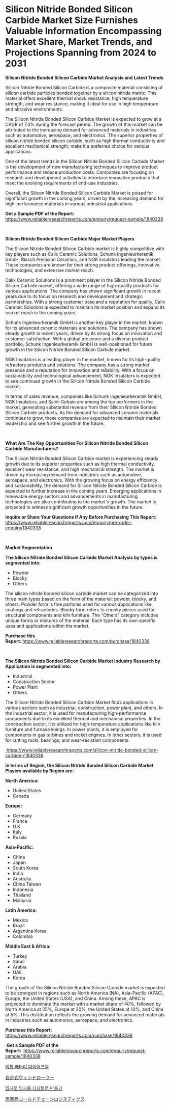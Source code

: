 <p><h1>Silicon Nitride Bonded Silicon Carbide Market Size Furnishes Valuable Information Encompassing Market Share, Market Trends, and Projections Spanning from 2024 to 2031</h1></p><p><strong>Silicon Nitride Bonded Silicon Carbide Market Analysis and Latest Trends</strong></p>
<p><p>Silicon Nitride Bonded Silicon Carbide is a composite material consisting of silicon carbide particles bonded together by a silicon nitride matrix. This material offers excellent thermal shock resistance, high temperature strength, and wear resistance, making it ideal for use in high temperature and abrasive environments.</p><p>The Silicon Nitride Bonded Silicon Carbide Market is expected to grow at a CAGR of 7.3% during the forecast period. The growth of this market can be attributed to the increasing demand for advanced materials in industries such as automotive, aerospace, and electronics. The superior properties of silicon nitride bonded silicon carbide, such as high thermal conductivity and excellent mechanical strength, make it a preferred choice for various applications.</p><p>One of the latest trends in the Silicon Nitride Bonded Silicon Carbide Market is the development of new manufacturing techniques to improve product performance and reduce production costs. Companies are focusing on research and development activities to introduce innovative products that meet the evolving requirements of end-use industries.</p><p>Overall, the Silicon Nitride Bonded Silicon Carbide Market is poised for significant growth in the coming years, driven by the increasing demand for high-performance materials in various industrial applications.</p></p>
<p><strong>Get a Sample PDF of the Report:&nbsp;</strong> <a href="https://www.reliableresearchreports.com/enquiry/request-sample/1840338">https://www.reliableresearchreports.com/enquiry/request-sample/1840338</a></p>
<p>&nbsp;</p>
<p><strong>Silicon Nitride Bonded Silicon Carbide Major Market Players</strong></p>
<p><p>The Silicon Nitride Bonded Silicon Carbide market is highly competitive with key players such as Calix Ceramic Solutions, Schunk Ingenieurkeramik GmbH, Blasch Precision Ceramics, and NGK Insulators leading the market. These companies are known for their strong product offerings, innovative technologies, and extensive market reach.</p><p>Calix Ceramic Solutions is a prominent player in the Silicon Nitride Bonded Silicon Carbide market, offering a wide range of high-quality products for various applications. The company has shown significant growth in recent years due to its focus on research and development and strategic partnerships. With a strong customer base and a reputation for quality, Calix Ceramic Solutions is expected to maintain its market position and expand its market reach in the coming years.</p><p>Schunk Ingenieurkeramik GmbH is another key player in the market, known for its advanced ceramic materials and solutions. The company has shown steady growth in recent years, driven by its strong focus on innovation and customer satisfaction. With a global presence and a diverse product portfolio, Schunk Ingenieurkeramik GmbH is well-positioned for future growth in the Silicon Nitride Bonded Silicon Carbide market.</p><p>NGK Insulators is a leading player in the market, known for its high-quality refractory products and solutions. The company has a strong market presence and a reputation for innovation and reliability. With a focus on sustainability and technological advancement, NGK Insulators is expected to see continued growth in the Silicon Nitride Bonded Silicon Carbide market.</p><p>In terms of sales revenue, companies like Schunk Ingenieurkeramik GmbH, NGK Insulators, and Saint-Gobain are among the top performers in the market, generating substantial revenue from their Silicon Nitride Bonded Silicon Carbide products. As the demand for advanced ceramic materials continues to grow, these companies are expected to maintain their market leadership and see further growth in the future.</p></p>
<p>&nbsp;</p>
<p><strong>What Are The Key Opportunities For Silicon Nitride Bonded Silicon Carbide Manufacturers?</strong></p>
<p><p>The Silicon Nitride Bonded Silicon Carbide market is experiencing steady growth due to its superior properties such as high thermal conductivity, excellent wear resistance, and high mechanical strength. The market is driven by increasing demand from industries such as automotive, aerospace, and electronics. With the growing focus on energy efficiency and sustainability, the demand for Silicon Nitride Bonded Silicon Carbide is expected to further increase in the coming years. Emerging applications in renewable energy sectors and advancements in manufacturing technologies are also contributing to the market's growth. The market is projected to witness significant growth opportunities in the future.</p></p>
<p><strong>Inquire or Share Your Questions If Any Before Purchasing This Report:</strong> <a href="https://www.reliableresearchreports.com/enquiry/pre-order-enquiry/1840338">https://www.reliableresearchreports.com/enquiry/pre-order-enquiry/1840338</a></p>
<p>&nbsp;</p>
<p><strong>Market Segmentation</strong></p>
<p><strong>The Silicon Nitride Bonded Silicon Carbide Market Analysis by types is segmented into:</strong></p>
<p><ul><li>Powder</li><li>Blocky</li><li>Others</li></ul></p>
<p><p>The silicon nitride bonded silicon carbide market can be categorized into three main types based on the form of the material: powder, blocky, and others. Powder form is fine particles used for various applications like coatings and refractories. Blocky form refers to chunky pieces used for structural components and kiln furniture. The "Others" category includes unique forms or mixtures of the material. Each type has its own specific uses and applications within the market.</p></p>
<p><strong>Purchase this Report:&nbsp;</strong><a href="https://www.reliableresearchreports.com/purchase/1840338">https://www.reliableresearchreports.com/purchase/1840338</a></p>
<p>&nbsp;</p>
<p><strong>The Silicon Nitride Bonded Silicon Carbide Market Industry Research by Application is segmented into:</strong></p>
<p><ul><li>Industrial</li><li>Construction Sector</li><li>Power Plant</li><li>Others</li></ul></p>
<p><p>The Silicon Nitride Bonded Silicon Carbide Market finds applications in various sectors such as industrial, construction, power plant, and others. In the industrial sector, it is used for manufacturing high-performance components due to its excellent thermal and mechanical properties. In the construction sector, it is utilized for high-temperature applications like kiln furniture and furnace linings. In power plants, it is employed for components in gas turbines and rocket engines. In other sectors, it is used for cutting tools, bearings, and wear-resistant components.</p></p>
<p><a href="https://www.reliableresearchreports.com/silicon-nitride-bonded-silicon-carbide-r1840338">&nbsp;https://www.reliableresearchreports.com/silicon-nitride-bonded-silicon-carbide-r1840338</a></p>
<p><strong>In terms of Region, the Silicon Nitride Bonded Silicon Carbide Market Players available by Region are:</strong></p>
<p>
    <p> <strong> North America: </strong>
        <ul>
            <li>United States</li>
            <li>Canada</li>
        </ul>
        </p> 
    <p> <strong> Europe: </strong>
        <ul>
            <li>Germany</li>
            <li>France</li>
            <li>U.K.</li>
            <li>Italy</li>
            <li>Russia</li>
        </ul>
        </p> 
    <p> <strong> Asia-Pacific: </strong>
        <ul>
            <li>China</li>
            <li>Japan</li>
            <li>South Korea</li>
            <li>India</li>
            <li>Australia</li>
            <li>China Taiwan</li>
            <li>Indonesia</li>
            <li>Thailand</li>
            <li>Malaysia</li>
        </ul>
        </p> 
    <p> <strong> Latin America: </strong>
        <ul>
            <li>Mexico</li>
            <li>Brazil</li>
            <li>Argentina Korea</li>
            <li>Colombia</li>
        </ul>
        </p> 
    <p> <strong> Middle East & Africa: </strong>
        <ul>
            <li>Turkey</li>
            <li>Saudi</li>
            <li>Arabia</li>
            <li>UAE</li>
            <li>Korea</li>
        </ul>
    </p>
    </p>
<p><p>The growth of the Silicon Nitride Bonded Silicon Carbide market is expected to be strongest in regions such as North America (NA), Asia-Pacific (APAC), Europe, the United States (USA), and China. Among these, APAC is projected to dominate the market with a market share of 40%, followed by North America at 25%, Europe at 20%, the United States at 10%, and China at 5%. This distribution reflects the growing demand for advanced materials in industries such as automotive, aerospace, and electronics.</p></p>
<p><strong>Purchase this Report: </strong><a href="https://www.reliableresearchreports.com/purchase/1840338">https://www.reliableresearchreports.com/purchase/1840338</a></p>
<p>&nbsp;<strong>Get a Sample PDF of the Report:&nbsp;&nbsp;</strong><a href="https://www.reliableresearchreports.com/enquiry/request-sample/1840338">https://www.reliableresearchreports.com/enquiry/request-sample/1840338</a></p>
<p><strong></strong></p>
<p><p><a href="https://medium.com/@koleledner/%EB%A6%AC%ED%8A%AC-%EB%B0%B0%ED%84%B0%EB%A6%AC-%EB%8B%A4%EC%9D%B4%EC%96%B4%ED%94%84%EB%9E%A8-%EC%8B%9C%EC%9E%A5-%EA%B7%9C%EB%AA%A8-%EB%B0%8F-%EC%A0%90%EC%9C%A0%EC%9C%A8-%EB%B6%84%EC%84%9D-%EC%84%B1%EC%9E%A5-%ED%8A%B8%EB%A0%8C%EB%93%9C-%EB%B0%8F-%EC%98%88%EC%B8%A1-2024-2031-cfcccace4abf">리튬 배터리 다이어프램</a></p><p><a href="https://medium.com/@novabrown3922024/%E8%87%AA%E8%B5%B0%E5%BC%8F%E9%A2%A8%E5%88%87%E3%82%8A%E6%A9%9F%E5%B8%82%E5%A0%B4%E3%81%AE%E5%8B%95%E5%90%91%E3%81%A8%E6%88%90%E9%95%B7%E8%A6%81%E5%9B%A0%E3%82%92%E5%88%86%E6%9E%90%E3%81%97-2024%E5%B9%B4%E3%81%8B%E3%82%892031%E5%B9%B4%E3%81%BE%E3%81%A7%E3%81%AE%E4%BA%88%E6%B8%AC%E3%82%92%E8%A1%8C%E3%81%86-de4d2a429800">自走式ウィンドローワー</a></p><p><a href="https://medium.com/@koleledner/%EA%B8%80%EB%A1%9C%EB%B2%8C-%EB%A9%94%EC%9D%B4%EC%BB%A4-%EC%9E%89%ED%81%AC%EC%A0%AF-%EC%9E%89%ED%81%AC-%EB%94%94%EC%A7%80%ED%84%B8-%EC%8B%9C%EC%9E%A5-%EA%B7%9C%EB%AA%A8-%EB%B0%8F-%EC%A0%90%EC%9C%A0%EC%9C%A8-%EB%B6%84%EC%84%9D-%EC%A0%9C%ED%92%88-%EC%9C%A0%ED%98%95%EB%B3%84-%EC%9D%91%EC%9A%A9%EB%B3%84-%EC%A7%80%EC%97%AD%EB%B3%84-%EC%98%88%EC%B8%A1-2024-2031-37df45e30001">잉크젯 잉크를 디지털로 만들기</a></p><p><a href="https://medium.com/@nlnlwane1/%E8%A3%BD%E8%96%AC%E5%88%86%E9%87%8E%E3%81%AE%E5%86%B7%E8%94%B5%E8%BC%B8%E9%80%81%E3%83%AD%E3%82%B8%E3%82%B9%E3%83%86%E3%82%A3%E3%82%AF%E3%82%B9%E5%B8%82%E5%A0%B4%E8%AA%BF%E6%9F%BB%E3%83%AC%E3%83%9D%E3%83%BC%E3%83%88%E3%81%AB%E3%81%AF-2024%E5%B9%B4%E3%81%8B%E3%82%892031%E5%B9%B4%E3%81%BE%E3%81%A7%E3%81%AE-%E3%81%AEcagr%E4%BA%88%E6%B8%AC%E3%81%AB%E5%9F%BA%E3%81%A5%E3%81%84%E3%81%9F%E5%B8%82%E5%A0%B4%E8%A6%8F%E6%A8%A1-%E3%82%B7%E3%82%A7%E3%82%A2-%E6%88%90%E9%95%B7%E7%8E%87%E3%81%AB%E9%96%A2%E3%81%99%E3%82%8B%E5%88%86%E6%9E%90%E3%81%8C%E5%90%AB%E3%81%BE%E3%82%8C%E3%81%A6%E3%81%84%E3%81%BE%E3%81%99-3aca3b992489">医薬品コールドチェーンロジスティクス</a></p></p>